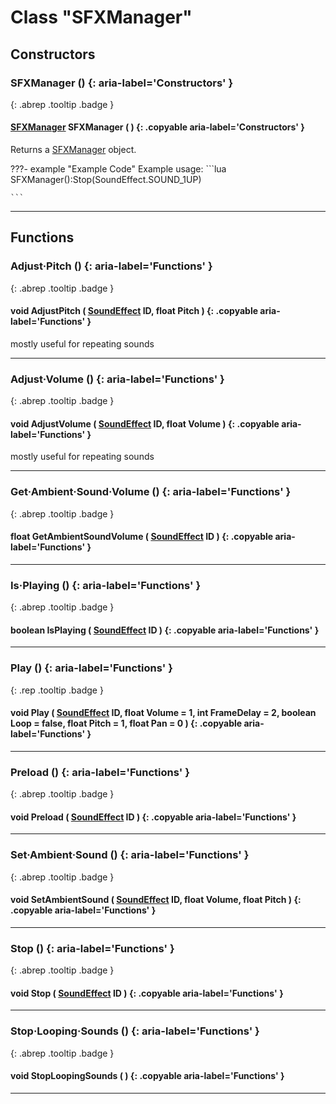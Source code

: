 # Class "SFXManager"
## Constructors
### SFXManager () {: aria-label='Constructors' }
[ ](#){: .abrep .tooltip .badge }
#### [SFXManager](../SFXManager) SFXManager ( ) {: .copyable aria-label='Constructors' }

Returns a [SFXManager](../SFXManager) object.

???- example "Example Code"
    Example usage:
    ```lua 
    SFXManager():Stop(SoundEffect.SOUND_1UP)
    
    ```
___ 
## Functions
### Adjust·Pitch () {: aria-label='Functions' }
[ ](#){: .abrep .tooltip .badge }
#### void AdjustPitch ( [SoundEffect](../enums/SoundEffect) ID, float Pitch ) {: .copyable aria-label='Functions' }
mostly useful for repeating sounds 
___ 
### Adjust·Volume () {: aria-label='Functions' }
[ ](#){: .abrep .tooltip .badge }
#### void AdjustVolume ( [SoundEffect](../enums/SoundEffect) ID, float Volume ) {: .copyable aria-label='Functions' }
mostly useful for repeating sounds 
___ 
### Get·Ambient·Sound·Volume () {: aria-label='Functions' }
[ ](#){: .abrep .tooltip .badge }
#### float GetAmbientSoundVolume ( [SoundEffect](../enums/SoundEffect) ID ) {: .copyable aria-label='Functions' }

___ 
### Is·Playing () {: aria-label='Functions' }
[ ](#){: .abrep .tooltip .badge }
#### boolean IsPlaying ( [SoundEffect](../enums/SoundEffect) ID ) {: .copyable aria-label='Functions' }

___ 
### Play () {: aria-label='Functions' }
[ ](#){: .rep .tooltip .badge }
#### void Play ( [SoundEffect](../enums/SoundEffect) ID, float Volume = 1, int FrameDelay = 2, boolean Loop = false, float Pitch = 1, float Pan = 0 ) {: .copyable aria-label='Functions' }

___ 
### Preload () {: aria-label='Functions' }
[ ](#){: .abrep .tooltip .badge }
#### void Preload ( [SoundEffect](../enums/SoundEffect) ID ) {: .copyable aria-label='Functions' }

___ 
### Set·Ambient·Sound () {: aria-label='Functions' }
[ ](#){: .abrep .tooltip .badge }
#### void SetAmbientSound ( [SoundEffect](../enums/SoundEffect) ID, float Volume, float Pitch ) {: .copyable aria-label='Functions' }

___ 
### Stop () {: aria-label='Functions' }
[ ](#){: .abrep .tooltip .badge }
#### void Stop ( [SoundEffect](../enums/SoundEffect) ID ) {: .copyable aria-label='Functions' }

___ 
### Stop·Looping·Sounds () {: aria-label='Functions' }
[ ](#){: .abrep .tooltip .badge }
#### void StopLoopingSounds ( ) {: .copyable aria-label='Functions' }

___ 
